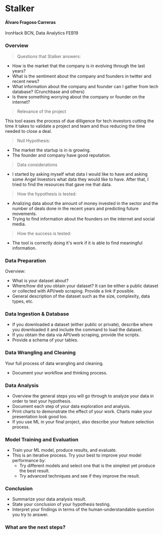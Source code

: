 # Stalker
#### Álvaro Fragoso Carreras

IronHack BCN, Data Analytics FEB19

### Overview

> Questions that Stalker answers:
- How is the market that the company is in evolving through the last years?
- What is the sentiment about the company and founders in twitter and recent news?
- What information about the company and founder can I gather from tech database? (Crunchbase and others)
- Is there something worrying about the company or founder on the internet?

> Relevance of the project 

This tool eases the process of due dilligence for tech investors cutting the time it takes to validate a project and team and thus reducing the time needed to close a deal.  

> Null Hypothesis: 

 - The market the startup is in is growing.
 - The founder and company have good reputation.


> Data considerations
 
 - I started by asking myself what data I would like to have and asking some Angel Investors what data they would like to have. After that, I tried to find the resources that gave me that data. 

> How the hypothesis is tested:

 - Analizing data about the amount of money invested in the sector and the number of deals done in the recent years and predicting future movements.
 - Trying to find information about the founders on the internet and social media.

> How the success is tested: 
 - The tool is correctly doing it's work if it is able to find meaningful information.
 



### Data Preparation
Overview:
* What is your dataset about?
* Where/how did you obtain your dataset?
It can be either a public dataset or collected with API/web scraping.
Provide a link if possible.
* General description of the dataset such as the size, complexity, data types, etc.

### Data Ingestion & Database
* If you downloaded a dataset (either public or private), describe where you downloaded it and include the command to load the dataset.
* If you obtain the data via API/web scraping, provide the scripts.
* Provide a schema of your tables.

### Data Wrangling and Cleaning
Your full process of data wrangling and cleaning.
* Document your workflow and thinking process.

### Data Analysis
* Overview the general steps you will go through to analyze your data in order to test your hypothesis.
* Document each step of your data exploration and analysis.
* Print charts to demonstrate the effect of your work. Charts make your presentation look good too.
* If you use ML in your final project, also describe your feature selection process.

### Model Training and Evaluation
* Train your ML model, produce results, and evaluate.
* This is an iterative process. Try your best to improve your model performance by:
  * Try different models and select one that is the simplest yet produce the best result.
  * Try advanced techniques and see if they improve the result.

### Conclusion
* Summarize your data analysis result.
* State your conclusion of your hypothesis testing.
* Interpret your findings in terms of the human-understandable question you try to answer.

### What are the next steps?
